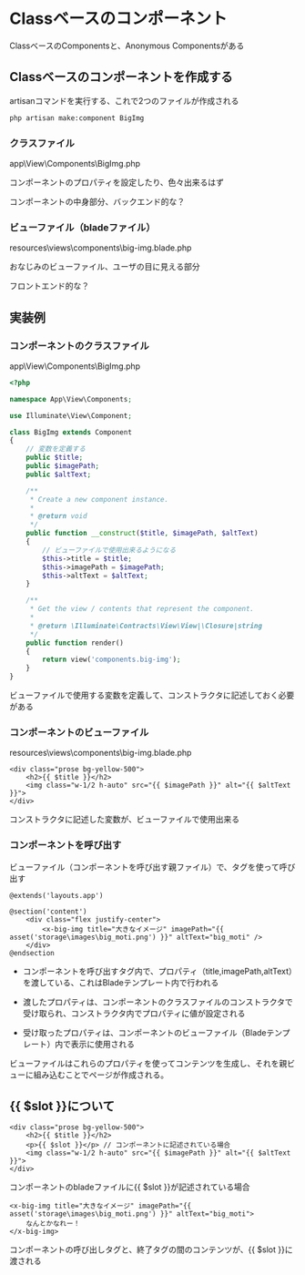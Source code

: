 # Classベースのコンポーネント

ClassベースのComponentsと、Anonymous Componentsがある

## Classベースのコンポーネントを作成する

artisanコマンドを実行する、これで2つのファイルが作成される

```bash
php artisan make:component BigImg
```

### クラスファイル

app\View\Components\BigImg.php

コンポーネントのプロパティを設定したり、色々出来るはず

コンポーネントの中身部分、バックエンド的な？

### ビューファイル（bladeファイル）

resources\views\components\big-img.blade.php

おなじみのビューファイル、ユーザの目に見える部分

フロントエンド的な？

## 実装例

### コンポーネントのクラスファイル

app\View\Components\BigImg.php

```php
<?php

namespace App\View\Components;

use Illuminate\View\Component;

class BigImg extends Component
{
    // 変数を定義する
    public $title;
    public $imagePath;
    public $altText;

    /**
     * Create a new component instance.
     *
     * @return void
     */
    public function __construct($title, $imagePath, $altText)
    {
        // ビューファイルで使用出来るようになる
        $this->title = $title;
        $this->imagePath = $imagePath;
        $this->altText = $altText;
    }

    /**
     * Get the view / contents that represent the component.
     *
     * @return \Illuminate\Contracts\View\View|\Closure|string
     */
    public function render()
    {
        return view('components.big-img');
    }
}
```

ビューファイルで使用する変数を定義して、コンストラクタに記述しておく必要がある

### コンポーネントのビューファイル

resources\views\components\big-img.blade.php

```blade
<div class="prose bg-yellow-500">
    <h2>{{ $title }}</h2>
    <img class="w-1/2 h-auto" src="{{ $imagePath }}" alt="{{ $altText }}">
</div>
```

コンストラクタに記述した変数が、ビューファイルで使用出来る

### コンポーネントを呼び出す

ビューファイル（コンポーネントを呼び出す親ファイル）で、タグを使って呼び出す

```blade
@extends('layouts.app')

@section('content')
    <div class="flex justify-center">
        <x-big-img title="大きなイメージ" imagePath="{{ asset('storage\images\big_moti.png') }}" altText="big_moti" />
    </div>
@endsection
```

- コンポーネントを呼び出すタグ内で、プロパティ（title,imagePath,altText）を渡している、これはBladeテンプレート内で行われる

- 渡したプロパティは、コンポーネントのクラスファイルのコンストラクタで受け取られ、コンストラクタ内でプロパティに値が設定される

- 受け取ったプロパティは、コンポーネントのビューファイル（Bladeテンプレート）内で表示に使用される

ビューファイルはこれらのプロパティを使ってコンテンツを生成し、それを親ビューに組み込むことでページが作成される。

## {{ $slot }}について

```blade
<div class="prose bg-yellow-500">
    <h2>{{ $title }}</h2>
    <p>{{ $slot }}</p> // コンポーネントに記述されている場合
    <img class="w-1/2 h-auto" src="{{ $imagePath }}" alt="{{ $altText }}">
</div>
```

コンポーネントのbladeファイルに{{ $slot }}が記述されている場合

```blade
<x-big-img title="大きなイメージ" imagePath="{{ asset('storage\images\big_moti.png') }}" altText="big_moti">
    なんとかなれー！
</x-big-img>
```

コンポーネントの呼び出しタグと、終了タグの間のコンテンツが、{{ $slot }}に渡される
